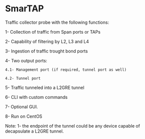 # SmarTAP
Traffic collector probe with the following functions:

1- Collection of traffic from Span ports or TAPs

2- Capability of filtering by L2, L3 and L4

3- Ingestion of traffic trought bond ports

4- Two output ports:

    4.1- Management port (if required, tunnel port as well)
    
    4.2- Tunnel port
    
5- Traffic tunneled into a L2GRE tunnel

6- CLI with custom commands

7- Optional GUI.

8- Run on CentOS

Note:
1- the endpoint of the tunnel could be any device capable of decapsulate a L2GRE tunnel.

